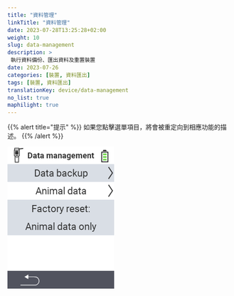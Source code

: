 ```yaml
---
title: "資料管理"
linkTitle: "資料管理"
date: 2023-07-28T13:25:28+02:00
weight: 10
slug: data-management
description: >
 執行資料備份、匯出資料及重置裝置
date: 2023-07-26
categories: [裝置, 資料匯出]
tags: [裝置, 資料匯出]
translationKey: device/data-management
no_list: true
maphilight: true
---
```

{{% alert title="提示" %}}
如果您點擊選單項目，將會被重定向到相應功能的描述。
{{% /alert %}}

<img src="menu.png" alt="VitalControl 資料管理" title="資料管理" usemap="#workmap" class="maphilight" />

<map name="workmap">
  <area shape="rect" coords="2,40,238,80" alt="資料備份" title="這裡可以找到建立備份的說明&#10;滑鼠點擊：開啟文件" href="/en/docs/device/data-management/data-backup/">

  <area shape="rect" coords="2,80,238,120" alt="動物資料" title="這裡可以找到還原備份的說明&#10;滑鼠點擊：開啟文件" href="/en/docs/device/data-management/animal-data/">

  <area shape="rect" coords="2,120,238,200" alt="恢復出廠設定" title="這裡可以找到重置裝置和動物資料的所有資訊和說明&#10;滑鼠點擊：開啟文件" href="/en/docs/reset/">

  <area shape="rect" coords="2,282,120,319" alt="返回" title="這裡可以找到匯出動物資料的所有資訊和說明&#10;滑鼠點擊：開啟文件" href="/en/docs/device/">
</map>
